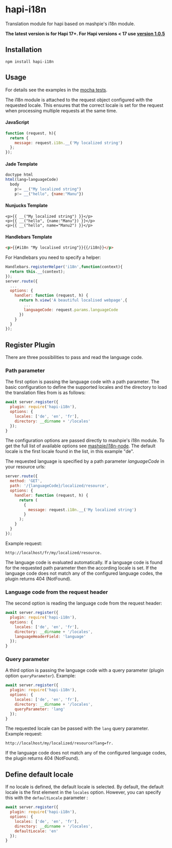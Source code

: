 # hapi-i18n
Translation module for hapi based on mashpie's i18n module.

**The latest version is for Hapi 17+. For Hapi versions < 17 use [version 1.0.5](https://github.com/funktionswerk/hapi-i18n/releases/tag/1.0.5)**

## Installation
```
npm install hapi-i18n
```

## Usage

For details see the examples in the [mocha tests](test/test.js).

The i18n module is attached to the request object configured with the requested locale. This ensures that the correct locale is set for the request when processing multiple requests at the same time.

#### JavaScript

```js
function (request, h){
  return {
    message: request.i18n.__('My localized string')
  };
});

```

#### Jade Template

```js
doctype html
html(lang=languageCode)
  body
    p!= __("My localized string")
    p!= __("hello", {name:"Manu"})
```


#### Nunjucks Template
```
<p>{{ __("My localized string") }}</p>
<p>{{ __("hello", {name:"Manu"}) }}</p>
<p>{{ __("hello", name="Manu2") }}</p>
```
#### Handlebars Template

```html
<p>{{#i18n "My localised string"}}{{/i18n}}</p>
```

For Handlebars you need to specify a helper:

```js
Handlebars.registerHelper('i18n',function(context){
  return this.__(context);
});
server.route({
  ...
  options: {
    handler: function (request, h) {
      return h.view('A beautiful localised webpage',{
        ...
        languageCode: request.params.languageCode
      })
    }
  }
});

```

## Register Plugin

There are three possibilities to pass and read the language code.

### Path parameter

The first option is passing the language code with a path parameter.
The basic configuration to define the supported locales and the directory to load the translation files from is as follows:

```js
await server.register({
  plugin: require('hapi-i18n'),
  options: {
    locales: ['de', 'en', 'fr'],
    directory: __dirname + '/locales'
  });
}
```

The configuration options are passed directly to mashpie's i18n module.
To get the full list of available options see [mashpie/i18n-node](https://github.com/mashpie/i18n-node). The default locale is the first locale found in the list, in this example "de".

The requested language is specified by a path parameter *languageCode* in your resource urls:

```js
server.route({
  method: 'GET',
  path: '/{languageCode}/localized/resource',
  options: {
    handler: function (request, h) {
      return (
        {
          message: request.i18n.__('My localized string')
        }
      );
    }
  }
});

```

Example request:

```
http://localhost/fr/my/localized/resource.
```
The language code is evaluated automatically. If a language code is found for the requested path parameter then the according locale is set.
If the language code does not match any of the configured language codes, the plugin returns 404 (NotFound).

### Language code from the request header

The second option is reading the language code from the request header:

```js
await server.register({
  plugin: require('hapi-i18n'),
  options: {
    locales: ['de', 'en', 'fr'],
    directory: __dirname + '/locales',
    languageHeaderField: 'language'
  });
}
```

### Query parameter

A third option is passing the language code with a query parameter (plugin option `queryParameter`). Example:

```js
await server.register({
  plugin: require('hapi-i18n'),
  options: {
    locales: ['de', 'en', 'fr'],
    directory: __dirname + '/locales',
    queryParameter: 'lang'
  });
}
```

The requested locale can be passed with the `lang` query parameter. Example request:

```
http://localhost/my/localized/resource?lang=fr.
```

If the language code does not match any of the configured language codes, the plugin returns 404 (NotFound).

## Define default locale

If no locale is defined, the default locale is selected. By default, the default locale is the first element in the `locales` option.
However, you can specify this with the `defaultLocale` parameter :

```js
await server.register({
  plugin: require('hapi-i18n'),
  options: {
    locales: ['de', 'en', 'fr'],
    directory: __dirname + '/locales',
    defaultLocale: 'en'
  });
}
```
